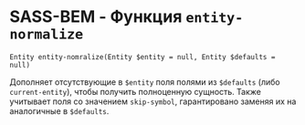 # SASS-BEM - Функция `entity-normalize`

`Entity entity-nomralize(Entity $entity = null, Entity $defaults = null)`

Дополняет отсутствующие в `$entity` поля полями из `$defaults` (либо `current-entity`), чтобы получить полноценную сущность. Также учитывает поля со значением `skip-symbol`, гарантировано заменяя их на аналогичные в `$defaults`.
